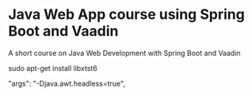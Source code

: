 # Java Web App course using Spring Boot and Vaadin

A short course on Java Web Development with Spring Boot and Vaadin


sudo apt-get install libxtst6

"args": "-Djava.awt.headless=true",
